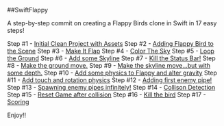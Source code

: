 ##SwiftFlappy

A step-by-step commit on creating a Flappy Birds clone in Swift in 17 easy steps!


Step #1 - [Initial Clean Project with Assets](https://github.com/ReyHaynes/SwiftFlappy/commit/499262a)
Step #2 - [Adding Flappy Bird to the Scene](https://github.com/ReyHaynes/SwiftFlappy/commit/dd891c0)
Step #3 - [Make It Flap](https://github.com/ReyHaynes/SwiftFlappy/commit/10442ee)
Step #4 - [Color The Sky](https://github.com/ReyHaynes/SwiftFlappy/commit/f69c87d)
Step #5 - [Loop the Ground](https://github.com/ReyHaynes/SwiftFlappy/commit/646622f)
Step #6 - [Add some Skyline](https://github.com/ReyHaynes/SwiftFlappy/commit/598b5aa)
Step #7 - [Kill the Status Bar!](https://github.com/ReyHaynes/SwiftFlappy/commit/acd8816)
Step #8 - [Make the ground move.](https://github.com/ReyHaynes/SwiftFlappy/commit/20017a4)
Step #9 - [Make the skyline move...but with some depth.](https://github.com/ReyHaynes/SwiftFlappy/commit/f17908b)
Step #10 - [Add some physics to Flappy and alter gravity](https://github.com/ReyHaynes/SwiftFlappy/commit/6a6d0dc)
Step #11 - [Add touch and rotation physics](https://github.com/ReyHaynes/SwiftFlappy/commit/3f7ca68)
Step #12 - [Adding first enemy pipe!](https://github.com/ReyHaynes/SwiftFlappy/commit/a8142b7)
Step #13 - [Spawning enemy pipes infinitely!](https://github.com/ReyHaynes/SwiftFlappy/commit/a629b3a)
Step #14 - [Collison Detection](https://github.com/ReyHaynes/SwiftFlappy/commit/bed00e4)
Step #15 - [Reset Game after collision](https://github.com/ReyHaynes/SwiftFlappy/commit/dab06ed)
Step #16 - [Kill the bird](https://github.com/ReyHaynes/SwiftFlappy/commit/0d30e6b)
Step #17 - [Scoring](https://github.com/ReyHaynes/SwiftFlappy/commit/d27638a)


Enjoy!!